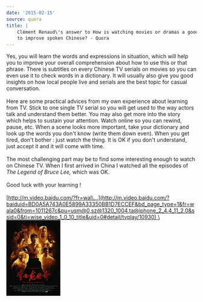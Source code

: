 ```yaml
---
date: '2015-02-15'
source: quora
title: |
    Clément Renaud\'s answer to How is watching movies or dramas a good way
    to improve spoken Chinese? - Quora
---
```


Yes, you will learn the words and expressions in situation, which will
help you to improve your overall comprehension about how to use this or
that phrase. There is subtitles on every Chinese TV serials on movies so
you can even use it to check words in a dictionary. It will usually also
give you good insights on how local people live and serials are the best
topic for casual conversation.\
\
Here are some practical advices from my own experience about learning
from TV. Stick to one single TV serial so you will get used to the way
actors talk and understand them better. You may also get more into the
story which helps to sustain your attention. Watch online so you can
rewind, pause, etc. When a scene looks more important, take your
dictionary and look up the words you don\'t know (write them down even).
When you get tired, don\'t bother : just watch the thing. It is OK if
you don\'t understand, just accept it and it will come with time.\
\
The most challenging part may be to find some interesting enough to
watch on Chinese TV. When I first arrived in China I watched all the
episodes of  *The Legend of Bruce Lee,* which was OK.\
\
Good luck with your learning !\
\
[http://m.video.baidu.com/?fr=wal\...](http://m.video.baidu.com/?baiduid=BD0A5A743A0E5899A33350BB1D7ECCEF&bd_page_type=1&fr=wala0&from=1011267c&pu=usm@0,sz@1320_1004,ta@iphone_2_4.4_11_2.0&ssid=0&tj=wise_video_1_0_10_title&uid=0#detail/tvplay/10930) \
\
![](./img/main-qimg-b8d1201198f0e37a0de257e80b382a60-c.png)​\
​\
​
